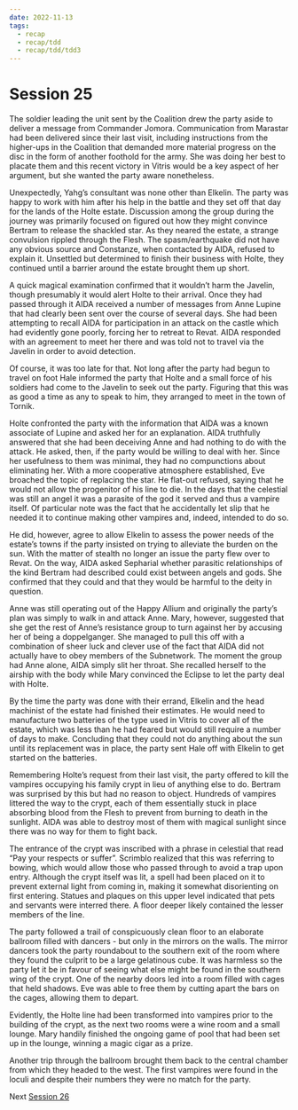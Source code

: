 ```yaml
---
date: 2022-11-13
tags:
  - recap
  - recap/tdd
  - recap/tdd/tdd3
---
```

# Session 25

The soldier leading the unit sent by the Coalition drew the party aside to deliver a message from Commander Jomora. Communication from Marastar had been delivered since their last visit, including instructions from the higher-ups in the Coalition that demanded more material progress on the disc in the form of another foothold for the army. She was doing her best to placate them and this recent victory in Vitris would be a key aspect of her argument, but she wanted the party aware nonetheless.

Unexpectedly, Yahg’s consultant was none other than Elkelin. The party was happy to work with him after his help in the battle and they set off that day for the lands of the Holte estate. Discussion among the group during the journey was primarily focused on figured out how they might convince Bertram to release the shackled star. As they neared the estate, a strange convulsion rippled through the Flesh. The spasm/earthquake did not have any obvious source and Constanze, when contacted by AIDA, refused to explain it. Unsettled but determined to finish their business with Holte, they continued until a barrier around the estate brought them up short.

A quick magical examination confirmed that it wouldn’t harm the Javelin, though presumably it would alert Holte to their arrival. Once they had passed through it AIDA received a number of messages from Anne Lupine that had clearly been sent over the course of several days. She had been attempting to recall AIDA for participation in an attack on the castle which had evidently gone poorly, forcing her to retreat to Revat. AIDA responded with an agreement to meet her there and was told not to travel via the Javelin in order to avoid detection.

Of course, it was too late for that. Not long after the party had begun to travel on foot Hale informed the party that Holte and a small force of his soldiers had come to the Javelin to seek out the party. Figuring that this was as good a time as any to speak to him, they arranged to meet in the town of Tornik.

Holte confronted the party with the information that AIDA was a known associate of Lupine and asked her for an explanation. AIDA truthfully answered that she had been deceiving Anne and had nothing to do with the attack. He asked, then, if the party would be willing to deal with her. Since her usefulness to them was minimal, they had no compunctions about eliminating her. With a more cooperative atmosphere established, Eve broached the topic of replacing the star. He flat-out refused, saying that he would not allow the progenitor of his line to die. In the days that the celestial was still an angel it was a parasite of the god it served and thus a vampire itself. Of particular note was the fact that he accidentally let slip that he needed it to continue making other vampires and, indeed, intended to do so.

He did, however, agree to allow Elkelin to assess the power needs of the estate’s towns if the party insisted on trying to alleviate the burden on the sun. With the matter of stealth no longer an issue the party flew over to Revat. On the way, AIDA asked Sepharial whether parasitic relationships of the kind Bertram had described could exist between angels and gods. She confirmed that they could and that they would be harmful to the deity in question.

Anne was still operating out of the Happy Allium and originally the party’s plan was simply to walk in and attack Anne. Mary, however, suggested that she get the rest of Anne’s resistance group to turn against her by accusing her of being a doppelganger. She managed to pull this off with a combination of sheer luck and clever use of the fact that AIDA did not actually have to obey members of the Subnetwork. The moment the group had Anne alone, AIDA simply slit her throat. She recalled herself to the airship with the body while Mary convinced the Eclipse to let the party deal with Holte.

By the time the party was done with their errand, Elkelin and the head machinist of the estate had finished their estimates. He would need to manufacture two batteries of the type used in Vitris to cover all of the estate, which was less than he had feared but would still require a number of days to make. Concluding that they could not do anything about the sun until its replacement was in place, the party sent Hale off with Elkelin to get started on the batteries.

Remembering Holte’s request from their last visit, the party offered to kill the vampires occupying his family crypt in lieu of anything else to do. Bertram was surprised by this but had no reason to object. Hundreds of vampires littered the way to the crypt, each of them essentially stuck in place absorbing blood from the Flesh to prevent from burning to death in the sunlight. AIDA was able to destroy most of them with magical sunlight since there was no way for them to fight back.

The entrance of the crypt was inscribed with a phrase in celestial that read “Pay your respects or suffer”. Scrimblo realized that this was referring to bowing, which would allow those who passed through to avoid a trap upon entry. Although the crypt itself was lit, a spell had been placed on it to prevent external light from coming in, making it somewhat disorienting on first entering. Statues and plaques on this upper level indicated that pets and servants were interred there. A floor deeper likely contained the lesser members of the line.

The party followed a trail of conspicuously clean floor to an elaborate ballroom filled with dancers - but only in the mirrors on the walls. The mirror dancers took the party roundabout to the southern exit of the room where they found the culprit to be a large gelatinous cube. It was harmless so the party let it be in favour of seeing what else might be found in the southern wing of the crypt. One of the nearby doors led into a room filled with cages that held shadows. Eve was able to free them by cutting apart the bars on the cages, allowing them to depart.

Evidently, the Holte line had been transformed into vampires prior to the building of the crypt, as the next two rooms were a wine room and a small lounge. Mary handily finished the ongoing game of pool that had been set up in the lounge, winning a magic cigar as a prize.

Another trip through the ballroom brought them back to the central chamber from which they headed to the west. The first vampires were found in the loculi and despite their numbers they were no match for the party.

Next
[Session 26](Recaps/Auril%20Adventures/Campaign%203%20-%20A%20Wasteland%20of%20Flesh/Session%2026.md)